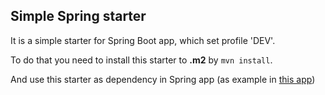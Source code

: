 ## Simple Spring starter
It is a simple starter for Spring Boot app, which set profile 'DEV'.

To do that you need to install this starter to **.m2** by `mvn install`.

And use this starter as dependency in Spring app (as example in 
[this app](https://github.com/NickRbk/demo-spring-app-for-starter))